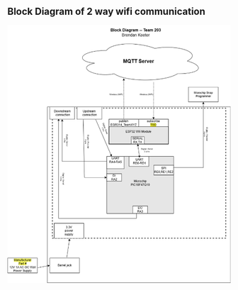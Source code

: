 ## Block Diagram of 2 way wifi communication

![Block diagram for the 2 way communication with internet](BrendanBlockDiagram.drawio.png)
